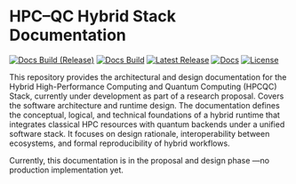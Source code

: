 # HPC–QC Hybrid Stack Documentation

[![Docs Build (Release)](https://github.com/ToroData/hpcqc-docs/actions/workflows/deploy-version.yml/badge.svg)](https://github.com/ToroData/hpcqc-docs/actions/workflows/deploy-version.yml) [![Docs Build](https://github.com/ToroData/hpcqc-docs/actions/workflows/deploy-stable.yml/badge.svg)](https://github.com/ToroData/hpcqc-docs/actions/workflows/deploy-stable.yml) [![Latest Release](https://img.shields.io/github/v/release/ToroData/hpcqc-docs?label=version)](https://github.com/ToroData/hpcqc-docs/releases) [![Docs](https://img.shields.io/badge/docs-online-blue)](https://torodata.github.io/hpcqc-docs/stable/) [![License](https://img.shields.io/github/license/ToroData/hpcqc-docs?color=blue)](LICENSE)

This repository provides the architectural and design documentation for the Hybrid High-Performance Computing and Quantum Computing (HPCQC) Stack, currently under development as part of a research proposal. Covers the software architecture and runtime design. The documentation defines the conceptual, logical, and technical foundations of a hybrid runtime that integrates classical HPC resources with quantum backends under a unified software stack. It focuses on design rationale, interoperability between ecosystems, and formal reproducibility of hybrid workflows.

Currently, this documentation is in the proposal and design phase —no production implementation yet.
